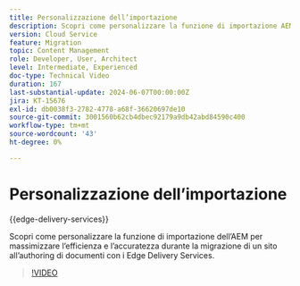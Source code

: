 ```yaml
---
title: Personalizzazione dell’importazione
description: Scopri come personalizzare la funzione di importazione AEM per ottenere i massimi risultati durante la migrazione del sito.
version: Cloud Service
feature: Migration
topic: Content Management
role: Developer, User, Architect
level: Intermediate, Experienced
doc-type: Technical Video
duration: 167
last-substantial-update: 2024-06-07T00:00:00Z
jira: KT-15676
exl-id: db0038f3-2782-4778-a68f-36620697de10
source-git-commit: 3001560b62cb4dbec92179a9db42abd84590c400
workflow-type: tm+mt
source-wordcount: '43'
ht-degree: 0%

---
```


# Personalizzazione dell’importazione

{{edge-delivery-services}}

Scopri come personalizzare la funzione di importazione dell’AEM per massimizzare l’efficienza e l’accuratezza durante la migrazione di un sito all’authoring di documenti con i Edge Delivery Services.

>[!VIDEO](https://video.tv.adobe.com/v/3429596/?learn=on)
